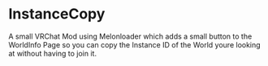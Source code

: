 # InstanceCopy

A small VRChat Mod using Melonloader which adds a small button to the WorldInfo Page so you can copy the Instance ID of the World youre looking at without having to join it.

